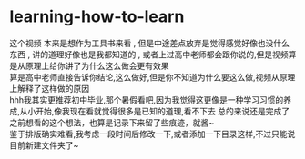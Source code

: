 # learning-how-to-learn   
这个视频 本来是想作为工具书来看 , 但是中途差点放弃是觉得感觉好像也没什么东西 , 讲的道理好像也是我都知道的 , 或者上过高中老师都会跟你说的,但是视频算是从原理上给你讲了为什么这么做会更有效果     
算是高中老师直接告诉你结论,这么做好,但是你不知道为什么要这么做,视频从原理上解释了这样做的原因    
hhh我其实更推荐初中毕业,那个暑假看吧,因为我觉得这更像是一种学习习惯的养成,从小开始,像我现在看就觉得很多是已知的道理,看不下去 总的来说还是完成了之前想看的这个想法，也算是记录下来留了些痕迹，就酱~        
鉴于排版确实难看,我考虑一段时间后修改一下,或者添加一下目录这样,不过只能说目前新建文件夹了~
